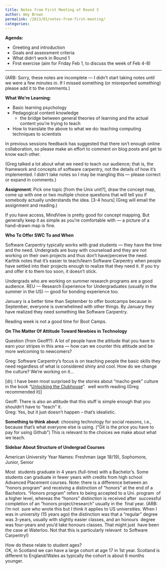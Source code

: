 ```yaml
---
title: Notes from First Meeting of Round 3
author: Amy Brown
permalink: /2013/01/notes-from-first-meeting/
categories:
---
```

**Agenda:**

*   Greeting and introduction
*   Goals and assessment criteria
*   What didn&#8217;t work in Round 1
*   First exercise (aim for Friday Feb 1, to discuss the week of Feb 4-8)

* * *

(ARB: Sorry, these notes are incomplete — I didn&#8217;t start taking notes until we were a few minutes in. If I missed something (or misreported something) please add it to the comments.)

**What We&#8217;re Learning**:

*   Basic learning psychology
*   Pedagogical content knowledge 
    *   the bridge between general theories of learning and the actual content you&#8217;re trying to teach
*   How to translate the above to what we do: teaching computing techniques to scientists

In previous sessions feedback has suggested that there isn&#8217;t enough online collaboration, so please make an effort to comment on blog posts and get to know each other.

(Greg talked a lot about what we need to teach our audience; that is, the framework and concepts of software carpentry, not the details of how it&#8217;s implemented. I didn&#8217;t take notes so I may be mangling this — please correct or expand in comments.)

**Assignment**: Pick one topic \[from the Unix unit?], draw the concept map, come up with one or two multiple choice questions that will tell you if somebody actually understands the idea. [3-4 hours\] (Greg will email the assignment and reading.)

If you have access, MindView is pretty good for concept mapping. But generally keep it as simple as you&#8217;re comfortable with — a picture of a hand-drawn map is fine.

**Who To Offer SWC To and When**

Software Carpentry typically works with grad students — they have the time and the need. Undergrads are busy with courseload and they are not working on their own projects and thus don&#8217;t have/perceive the need. Karthik notes that it&#8217;s easier to teach/learn Software Carpentry when people have settled into their projects enough to realize that they need it. If you try and offer it to them too soon, it doesn&#8217;t stick.

Undergrads who are working on summer research programs are a good audience. REU — Research Experience for Undergraduates (usually in the summer in the US) — good for bonding experience too.

January is a better time than September to offer bootcamps because in  September, everyone is overwhelmed with other things. By January they  have realized they need something like Software Carpentry.

Reading week is not a good time for Boot Camps.

**On The Matter Of Attitude Toward Newbies in Technology**

Question (from Geoff?): A lot of people have the attitude that you have to earn your stripes in this area — how can we counter this attitude and be more welcoming to newcomers?

Greg: Software Carpentry&#8217;s focus is on teaching people the basic skills they need regardless of what is considered shiny and cool. How do we change the culture? We&#8217;re working on it&#8230;

[drj: I have been most surprised by the stories about &#8220;macho geek&#8221; culture in the book &#8220;[Unlocking the Clubhouse][1]&#8220;.  well worth reading (Greg recommended it)]

Geoff: There is also an attitude that this stuff is simple enough that you shouldn&#8217;t have to &#8220;teach&#8221; it.  
Greg: Yes, but it just doesn&#8217;t happen &#8211; that&#8217;s idealistic.

**Something to think about**: choosing technology for social reasons, i.e., because that&#8217;s what everyone else is using. (&#8220;Git is the price you have to pay for using Github&#8221;) This is relevant to the choices we make about what we teach.

**Sidebar About Structure of Undergrad Courses**

American University Year Names: Freshman (age 18/19), Sophomore, Junior, Senior

Most  students graduate in 4 years (full-time) with a Bachelor&#8217;s. Some  students can graduate in fewer years with credits from high school  Advanced Placement courses. Note: there is a difference between an  &#8220;honors program&#8221; and receiving a distinction of &#8220;honors&#8221; at the end of a  Bachelors. &#8220;Honors program&#8221; refers to being accepted to a Uni. program  of a higher level, whereas the &#8220;honors&#8221; distinction is received after  successful completion of an &#8220;honors project/research&#8221; usually in the  final year. (ARB: I&#8217;m not  sure who wrote this but I think it applies to US universities. When I  was in university (15 years ago) the distinction was that a &#8220;regular&#8221; degree was 3-years, usually with slightly easier classes, and an honours  degree was four-years and you&#8217;d take honours classes. That might just  have been the case at Waterloo. Not that this is particularly relevant  to Software Carpentry!)

How do these relate to student ages?  
OK, in Scotland we can have a large cohort at age 17 in 1st year. Scotland is different to England/Wales as typically the cohort is about 6 months younger.

 [1]: http://www.amazon.com/Unlocking-Clubhouse-Computing-Jane-Margolis/dp/0262632691
